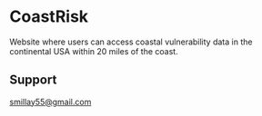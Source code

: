 # CoastRisk
Website where users can access coastal vulnerability data in the continental USA within 20 miles of the coast.


## Support
smillay55@gmail.com
